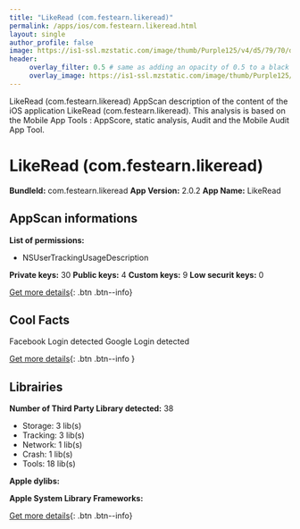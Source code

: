 ```yaml
---
title: "LikeRead (com.festearn.likeread)"
permalink: /apps/ios/com.festearn.likeread.html
layout: single
author_profile: false
image: https://is1-ssl.mzstatic.com/image/thumb/Purple125/v4/d5/79/70/d57970a5-d82a-efdf-1444-9405bb3552ce/AppIcon-0-0-1x_U007emarketing-0-0-0-5-0-0-sRGB-0-0-0-GLES2_U002c0-512MB-85-220-0-0.png/512x512bb.jpg
header: 
     overlay_filter: 0.5 # same as adding an opacity of 0.5 to a black background
     overlay_image: https://is1-ssl.mzstatic.com/image/thumb/Purple125/v4/d5/79/70/d57970a5-d82a-efdf-1444-9405bb3552ce/AppIcon-0-0-1x_U007emarketing-0-0-0-5-0-0-sRGB-0-0-0-GLES2_U002c0-512MB-85-220-0-0.png/512x512bb.jpg
---
```

LikeRead (com.festearn.likeread) AppScan description of the content of the iOS application LikeRead (com.festearn.likeread). This analysis is based on the Mobile App Tools : AppScore, static analysis, Audit and the Mobile Audit App Tool.

# LikeRead (com.festearn.likeread)

**BundleId:** com.festearn.likeread
**App Version:** 2.0.2
**App Name:** LikeRead


## AppScan informations 

**List of permissions:** 
- NSUserTrackingUsageDescription
  
  
**Private keys:** 30
**Public keys:** 4
**Custom keys:** 9
**Low securit keys:** 0
  
[Get more details](/pricing.html){: .btn .btn--info}

## Cool Facts

Facebook Login detected
Google Login detected
  
[Get more details](/pricing.html){: .btn .btn--info }

## Librairies 
**Number of Third Party Library detected:** 38
- Storage: 3 lib(s)
- Tracking: 3 lib(s)
- Network: 1 lib(s)
- Crash: 1 lib(s)
- Tools: 18 lib(s)


**Apple dylibs:**


**Apple System Library Frameworks:**


  
[Get more details](/pricing.html){: .btn .btn--info}

